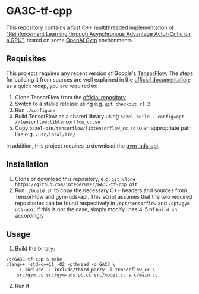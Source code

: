 # GA3C-tf-cpp
This repository contains a fast C++ multithreaded implementation of ["Reinforcement Learning through Asynchronous Advantage Actor-Critic on a GPU"](http://research.nvidia.com/publication/reinforcement-learning-through-asynchronous-advantage-actor-critic-gpu), tested on some [OpenAI Gym](https://github.com/openai/gym) environments.

## Requisites
This projects requires any recent version of Google's [TensorFlow](https://www.tensorflow.org/). The steps for building it from sources are well explained in the [official documentation](https://www.tensorflow.org/install/install_sources); as a quick recap, you are required to:
1. Clone TensorFlow from the [official repository](https://github.com/tensorflow/tensorflow)
2. Switch to a stable release using e.g. `git checkout r1.2`
4. Run `./configure`
5. Build TensorFlow as a shared library using `bazel build --config=opt //tensorflow:libtensorflow_cc.so`
6. Copy `bazel-bin/tensorflow/libtensorflow_cc.so` to an appropriate path like e.g. `/usr/local/lib/`

In addition, this project requires to download the [gym-uds-api](https://github.com/integeruser/GA3C-tf-cpp.git).

## Installation
1. Clone or download this repository, e.g. `git clone https://github.com/integeruser/GA3C-tf-cpp.git`
2. Run `./build.sh` to copy the necessary C++ headers and sources from TensorFlow and gym-uds-api. This script assumes that the two required repositories can be found respectively in `/opt/tensorflow` and `/opt/gym-uds-api`; if this is not the case, simply modify lines 4-5 of `build.sh` accordingly

## Usage
1. Build the binary:
```
/o/GA3C-tf-cpp $ make
clang++ -std=c++11 -O2 -pthread -o GAC3 \
	-I include -I include/third_party -l tensorflow_cc \
	src/gym.cc src/gym-uds.pb.cc src/model.cc src/main.cc
```
2. Run it
